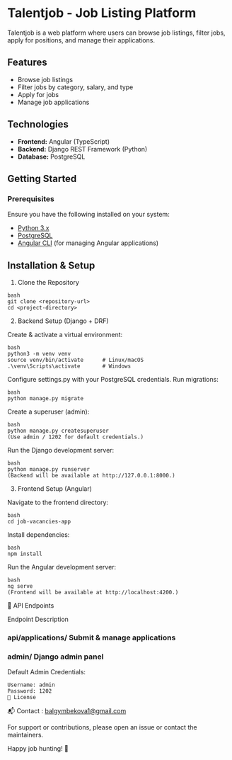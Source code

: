 # Talentjob - Job Listing Platform

Talentjob is a web platform where users can browse job listings, filter jobs, apply for positions, and manage their applications.

## Features
- Browse job listings
- Filter jobs by category, salary, and type
- Apply for jobs
- Manage job applications

## Technologies
- **Frontend:** Angular (TypeScript)
- **Backend:** Django REST Framework (Python)
- **Database:** PostgreSQL

## Getting Started

### Prerequisites

Ensure you have the following installed on your system:

- [Python 3.x](https://www.python.org/)
- [PostgreSQL](https://www.postgresql.org/)
- [Angular CLI](https://angular.io/cli) (for managing Angular applications)

## Installation & Setup

1. Clone the Repository
```
bash
git clone <repository-url>
cd <project-directory>
```
2. Backend Setup (Django + DRF)

Create & activate a virtual environment:
```
bash
python3 -m venv venv
source venv/bin/activate      # Linux/macOS
.\venv\Scripts\activate       # Windows
```


Configure settings.py with your PostgreSQL credentials.
Run migrations:
```
bash
python manage.py migrate
```

Create a superuser (admin):
```
bash
python manage.py createsuperuser
(Use admin / 1202 for default credentials.)
```

Run the Django development server:
```
bash
python manage.py runserver
(Backend will be available at http://127.0.0.1:8000.)
```

3. Frontend Setup (Angular)

Navigate to the frontend directory:
```
bash
cd job-vacancies-app
```

Install dependencies:
```
bash
npm install
```

Run the Angular development server:
```
bash
ng serve
(Frontend will be available at http://localhost:4200.)
```

🔌 API Endpoints

Endpoint	Description
### api/applications/	Submit & manage applications
### admin/	Django admin panel

Default Admin Credentials:

```
Username: admin
Password: 1202
📜 License
```


📬 Contact : balgymbekova1@gmail.com

For support or contributions, please open an issue or contact the maintainers.

Happy job hunting! 🚀

